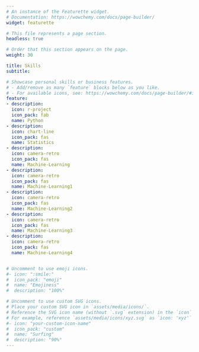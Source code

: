 ```yaml
---
# An instance of the Featurette widget.
# Documentation: https://wowchemy.com/docs/page-builder/
widget: featurette

# This file represents a page section.
headless: true

# Order that this section appears on the page.
weight: 30

title: Skills
subtitle:

# Showcase personal skills or business features.
# - Add/remove as many `feature` blocks below as you like.
# - For available icons, see: https://wowchemy.com/docs/page-builder/#icons
feature:
- description:
  icon: r-project
  icon_pack: fab
  name: Python
- description: 
  icon: chart-line
  icon_pack: fas
  name: Statistics
- description: 
  icon: camera-retro
  icon_pack: fas
  name: Machine-Learning
- description: 
  icon: camera-retro
  icon_pack: fas
  name: Machine-Learning1
- description: 
  icon: camera-retro
  icon_pack: fas
  name: Machine-Learning2
- description: 
  icon: camera-retro
  icon_pack: fas
  name: Machine-Learning3
- description: 
  icon: camera-retro
  icon_pack: fas
  name: Machine-Learning4


# Uncomment to use emoji icons.
#- icon: ":smile:"
#  icon_pack: "emoji"
#  name: "Emojiness"
#  description: "100%"  

# Uncomment to use custom SVG icons.
# Place your custom SVG icon in `assets/media/icons/`.
# Reference the SVG icon name (without `.svg` extension) in the `icon` field.
# For example, reference `assets/media/icons/xyz.svg` as `icon: 'xyz'`
#- icon: "your-custom-icon-name"
#  icon_pack: "custom"
#  name: "Surfing"
#  description: "90%"
---
```

